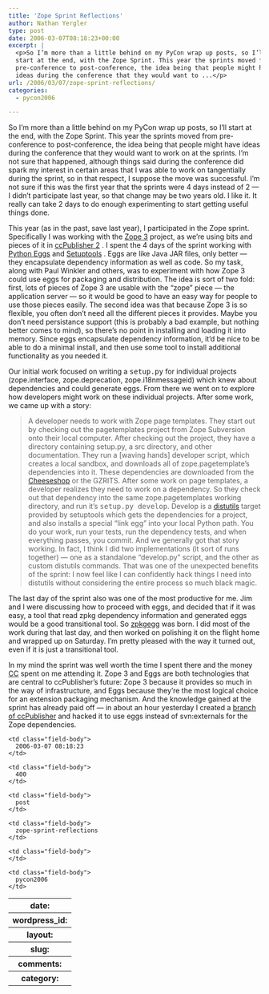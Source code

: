 ```yaml
---
title: 'Zope Sprint Reflections'
author: Nathan Yergler
type: post
date: 2006-03-07T08:18:23+00:00
excerpt: |
  <p>So I’m more than a little behind on my PyCon wrap up posts, so I’ll
  start at the end, with the Zope Sprint. This year the sprints moved from
  pre-conference to post-conference, the idea being that people might have
  ideas during the conference that they would want to ...</p>
url: /2006/03/07/zope-sprint-reflections/
categories:
  - pycon2006

---
```

So I’m more than a little behind on my PyCon wrap up posts, so I’ll start at the end, with the Zope Sprint. This year the sprints moved from pre-conference to post-conference, the idea being that people might have ideas during the conference that they would want to work on at the sprints. I’m not sure that happened, although things said during the conference did spark my interest in certain areas that I was able to work on tangentially during the sprint, so in that respect, I suppose the move was successful. I’m not sure if this was the first year that the sprints were 4 days instead of 2 — I didn’t participate last year, so that change may be two years old. I like it. It really can take 2 days to do enough experimenting to start getting useful things done.

This year (as in the past, save last year), I participated in the Zope sprint. Specifically I was working with the [Zope 3][1]  project, as we’re using bits and pieces of it in [ccPublisher 2][2] . I spent the 4 days of the sprint working with [Python Eggs][3]  and [Setuptools][4] . Eggs are like Java <span class="caps">JAR</span> files, only better — they encapsulate dependency information as well as code. So my task, along with Paul Winkler and others, was to experiment with how Zope 3 could use eggs for packaging and distribution. The idea is sort of two fold: first, lots of pieces of Zope 3 are usable with the “zope” piece — the application server — so it would be good to have an easy way for people to use those pieces easily. The second idea was that because Zope 3 is so flexible, you often don’t need all the different pieces it provides. Maybe you don’t need persistance support (this is probably a bad example, but nothing better comes to mind), so there’s no point in installing and loading it into memory. Since eggs encapsulate dependency information, it’d be nice to be able to do a minimal install, and then use some tool to install additional functionality as you needed it.

Our initial work focused on writing a <tt class="docutils literal">setup.py</tt> for individual projects (zope.interface, zope.deprecation, zope.i18nmessageid) which knew about dependencies and could generate eggs. From there we went on to explore how developers might work on these individual projects. After some work, we came up with a story:

> A developer needs to work with Zope page templates. They start out by checking out the pagetemplates project from Zope Subversion onto their local computer. After checking out the project, they have a directory containing setup.py, a src directory, and other documentation. They run a [waving hands] developer script, which creates a local sandbox, and downloads all of zope.pagetemplate’s dependencies into it. These dependencies are downloaded from the [Cheeseshop][5]  or the <span class="caps">GZRITS</span>. After some work on page templates, a developer realizes they need to work on a dependency. So they check out that dependency into the same zope.pagetemplates working directory, and run it’s <tt class="docutils literal">setup.py develop</tt>. Develop is a [distutils][6]  target provided by setuptools which gets the dependencies for a project, and also installs a special “link egg” into your local Python path. You do your work, run your tests, run the dependency tests, and when everything passes, you commit.
And we generally got that story working. In fact, I think I did two implementations (it sort of runs together) — one as a standalone “develop.py” script, and the other as custom distutils commands. That was one of the unexpected benefits of the sprint: I now feel like I can confidently hack things I need into distutils without considering the entire process so much black magic.

The last day of the sprint also was one of the most productive for me. Jim and I were discussing how to proceed with eggs, and decided that if it was easy, a tool that read zpkg dependency information and generated eggs would be a good transitional tool. So [zpkgegg][7]  was born. I did most of the work during that last day, and then worked on polishing it on the flight home and wrapped up on Saturday. I’m pretty pleased with the way it turned out, even if it is just a transitional tool.

In my mind the sprint was well worth the time I spent there and the money [<span class="caps">CC</span>][8]  spent on me attending it. Zope 3 and Eggs are both technologies that are central to ccPublisher’s future: Zope 3 because it provides so much in the way of infrastructure, and Eggs because they’re the most logical choice for an extension packaging mechanism. And the knowledge gained at the sprint has already paid off — in about an hour yesterday I created a [branch of ccPublisher][9]  and hacked it to use eggs instead of svn:externals for the Zope dependencies.

<table class="docutils field-list" frame="void" rules="none">
  <col class="field-name" /> <col class="field-body" /> <tr class="field">
    <th class="field-name">
      date:
    </th>

    <td class="field-body">
      2006-03-07 08:18:23
    </td>
  </tr>

  <tr class="field">
    <th class="field-name">
      wordpress_id:
    </th>

    <td class="field-body">
      400
    </td>
  </tr>

  <tr class="field">
    <th class="field-name">
      layout:
    </th>

    <td class="field-body">
      post
    </td>
  </tr>

  <tr class="field">
    <th class="field-name">
      slug:
    </th>

    <td class="field-body">
      zope-sprint-reflections
    </td>
  </tr>

  <tr class="field">
    <th class="field-name">
      comments:
    </th>

    <td class="field-body">
    </td>
  </tr>

  <tr class="field">
    <th class="field-name">
      category:
    </th>

    <td class="field-body">
      pycon2006
    </td>
  </tr>
</table>

 [1]: http://dev.zope.org/Zope3
 [2]: http://wiki.creativecommons.org/CcPublisher
 [3]: http://peak.telecommunity.com/DevCenter/PythonEggs
 [4]: http://peak.telecommunity.com/DevCenter/setuptools
 [5]: http://cheeseshop.python.org/
 [6]: http://www.python.org/doc/dist/
 [7]: http://svn.zope.org/projectsupport/trunk/src/zpkgegg/
 [8]: http://creativecommons.org
 [9]: http://svn.berlios.de/wsvn/cctools/publisher/branches/huevos_rancheros/